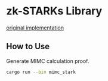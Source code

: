 # zk-STARKs Library

[original implementation](https://github.com/ethereum/research/tree/master/mimc_stark)

## How to Use

Generate MIMC calculation proof.

```sh
cargo run --bin mimc_stark
```
